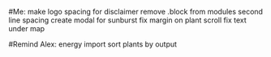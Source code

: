 #Me: 
  make logo
  spacing for disclaimer
  remove .block from modules
  second line spacing
  create modal for sunburst
  fix margin on plant scroll
  fix text under map

#Remind Alex:
  energy import
  sort plants by output